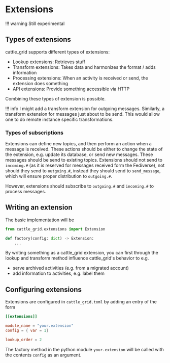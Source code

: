 # Extensions

!!! warning
    Still experimental

## Types of extensions

cattle_grid supports different types of extensions:

- Lookup extensions: Retrieves stuff
- Transform extensions: Takes data and harmonizes the format / adds information
- Processing extensions: When an activity is received or send, the extension does something
- API extensions: Provide something accessible via HTTP

Combining these types of extension is possible.

!!! info
    I might add a transform extension for outgoing messages. Similarly, a transform extension for messages just about to be send. This would allow one to do remote instance specific transformations.

### Types of subscriptions

Extensions can define new topics, and then perform an action when a message is received. These actions should be either to change the state of the extension, e.g. update its database, or send new messages. These messages should be send to existing topics. Extensions should not send to `incoming.#` (as it is reserved for messages received form the Fediverse), not should they send to `outgoing.#`, instead they should send to `send_message`, which will ensure proper distribution to `outgoing.#`.

However, extensions should subscribe to `outgoing.#` and `incoming.#` to process messages.

## Writing an extension

The basic implementation will be

```python
from cattle_grid.extensions import Extension

def factory(config: dict) -> Extension:
    ...
```

By writing something as a cattle_grid extension, you can first through the lookup and transform method influence cattle_grid's behavior to e.g.

- serve archived activities (e.g. from a migrated account)
- add information to activities, e.g. label them

## Configuring extensions

Extensions are configured in `cattle_grid.toml` by adding an entry of the form

```toml
[[extensions]]

module_name = "your.extension"
config = { var = 1}

lookup_order = 2
```

The factory method in the python module `your.extension` will be called with the contents `config` as an argument.
